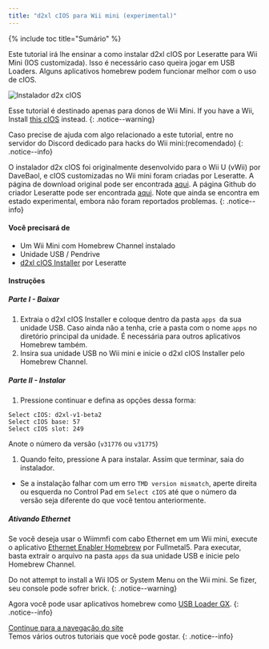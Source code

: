 ```yaml
---
title: "d2xl cIOS para Wii mini (experimental)"
---
```


{% include toc title="Sumário" %}

Este tutorial irá lhe ensinar a como instalar d2xl cIOS por Leseratte para Wii Mini (IOS customizada). Isso é necessário caso queira jogar em USB Loaders. Alguns aplicativos homebrew podem funcionar melhor com o uso de cIOS.

![Instalador d2x cIOS](/images/cIOS.png)

Esse tutorial é destinado apenas para donos de Wii Mini. If you have a Wii, Install [this cIOS](cios) instead.
{: .notice--warning}

Caso precise de ajuda com algo relacionado a este tutorial, entre no servidor do Discord dedicado para hacks do Wii mini:[](https://discord.gg/6ryxnkS)(recomendado)
{: .notice--info}

O instalador d2x cIOS foi originalmente desenvolvido para o Wii U (vWii) por DaveBaol, e cIOS customizadas no Wii mini foram criadas por Leseratte. A página de download original pode ser encontrada [aqui](https://wii.leseratte10.de/d2xl-cIOS/). A página Github do criador Leseratte pode ser encontrada [aqui](https://github.com/Leseratte10/d2xl-cios). Note que ainda se encontra em estado experimental, embora não foram reportados problemas.
{: .notice--info}

#### Você precisará de

* Um Wii Mini com Homebrew Channel instalado
* Unidade USB / Pendrive
* [d2xl cIOS Installer](/assets/files/d2xl_wii_mini_cIOS_installer_v1_beta2.zip) por Leseratte

#### Instruções

##### Parte I - Baixar

1. Extraia o d2xl cIOS Installer e coloque dentro da pasta `apps `da sua unidade USB. Caso ainda não a tenha, crie a pasta com o nome `apps` no diretório principal da unidade. É necessária para outros aplicativos Homebrew também.
1. Insira sua unidade USB no Wii mini e inicie o d2xl cIOS Installer pelo Homebrew Channel.

##### Parte II - Instalar

1. Pressione continuar e defina as opções dessa forma:
```
Select cIOS: d2xl-v1-beta2
Select cIOS base: 57
Select cIOS slot: 249
```

Anote o número da versão (`v31776` ou `v31775`)
1. Quando feito, pressione A para instalar. Assim que terminar, saia do instalador.
  - Se a instalação falhar com um erro `TMD version mismatch`, aperte direita ou esquerda no Control Pad em `Select cIOS` até que o número da versão seja diferente do que você tentou anteriormente.


##### Ativando Ethernet
Se você deseja usar o Wiimmfi com cabo Ethernet em um Wii mini, execute o aplicativo [Ethernet Enabler Homebrew](/assets/files/Wii_Mini_Ethernet_Enable.zip) por Fullmetal5. Para executar, basta extrair o arquivo na pasta `apps` da sua unidade USB e inicie pelo Homebrew Channel.

Do not attempt to install a Wii IOS or System Menu on the Wii mini. Se fizer, seu console pode sofrer brick.
{: .notice--warning}

Agora você pode usar aplicativos homebrew como [USB Loader GX](usbloadergx).
{: .notice--info}

[Continue para a navegação do site](site-navigation)<br> Temos vários outros tutoriais que você pode gostar.
{: .notice--info}
